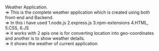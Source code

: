 Weather Application.
<br>
=> This is the complete weather application which is created using both front-end and Backend.
<br>
=> In this i have used 1.node.js 2.express.js 3.npm-extensions 4.HTML, 5.CSS, 6.JS
<br>
=> it works with 2 apis one is for converting location into geo-coordinates and another is to show weather details.
<br>
=> it shows the weather of current application
